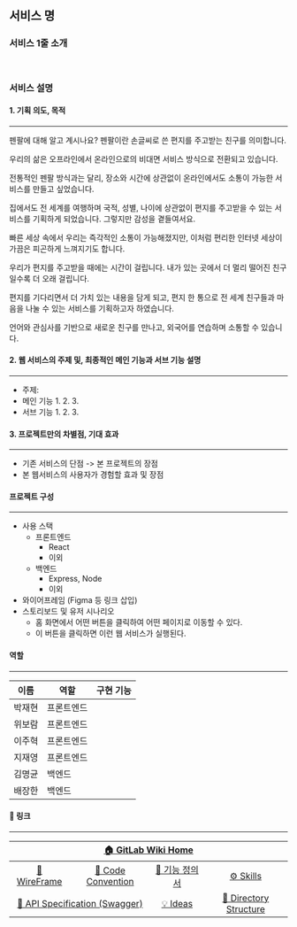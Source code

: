 ## **서비스 명**

### **서비스 1줄 소개**

<br>

### **서비스 설명**

#### 1. 기획 의도, 목적
---

펜팔에 대해 알고 계시나요? 펜팔이란 손글씨로 쓴 편지를 주고받는 친구를 의미합니다. 

우리의 삶은 오프라인에서 온라인으로의 비대면 서비스 방식으로 전환되고 있습니다. 

전통적인 펜팔 방식과는 달리, 장소와 시간에 상관없이 온라인에서도 소통이 가능한 서비스를 만들고 싶었습니다. 

집에서도 전 세계를 여행하며 국적, 성별, 나이에 상관없이 편지를 주고받을 수 있는 서비스를 기획하게 되었습니다. 그렇지만 감성을 곁들여서요. 

빠른 세상 속에서 우리는 즉각적인 소통이 가능해졌지만, 이처럼 편리한 인터넷 세상이 가끔은 피곤하게 느껴지기도 합니다. 

우리가 편지를 주고받을 때에는 시간이 걸립니다. 내가 있는 곳에서 더 멀리 떨어진 친구일수록 더 오래 걸립니다. 

편지를 기다리면서 더 가치 있는 내용을 담게 되고, 편지 한 통으로 전 세계 친구들과 마음을 나눌 수 있는 서비스를 기획하고자 하였습니다. 

언어와 관심사를 기반으로 새로운 친구를 만나고, 외국어를 연습하며 소통할 수 있습니다.

#### 2. 웹 서비스의 주제 및, 최종적인 메인 기능과 서브 기능 설명
---

- 주제:
- 메인 기능
  1.
  2.
  3.
- 서브 기능
  1.
  2.
  3.

#### 3. 프로젝트만의 차별점, 기대 효과
---

- 기존 서비스의 단점 -> 본 프로젝트의 장점
- 본 웹서비스의 사용자가 경험할 효과 및 장점

#### 프로젝트 구성
---

- 사용 스택
  - 프론트엔드
    - React
    - 이외
  - 백엔드
    - Express, Node
    - 이외
- 와이어프레임 (Figma 등 링크 삽입)
- 스토리보드 및 유저 시나리오
  - 홈 화면에서 어떤 버튼을 클릭하여 어떤 페이지로 이동할 수 있다.
  - 이 버튼을 클릭하면 이런 웹 서비스가 실행된다.

#### 역할
---

| 이름   | 역할       | 구현 기능 |
| ------ | ---------- | --------- |
| 박재현 | 프론트엔드 |           |
| 위보람 | 프론트엔드 |           |
| 이주혁 | 프론트엔드 |           |
| 지재영 | 프론트엔드 |           |
| 김명균 | 백엔드     |           |
| 배장한 | 백엔드     |           |

#### 🔗 링크
---
<table align="center">
<thead>
  <tr>
    <th colspan=5>
      <a href="https://kdt-gitlab.elice.io/sw_track/class_02_seoul/web_project_2/team13/project13">🏠 GitLab Wiki Home</a>
    </th>
  </tr>
</thead>
<tbody>
  <tr>
    <td align="center">
      <a href="https://www.figma.com/file/x6VNP5t97mEBBGZtwBxNiB/%EC%B5%9C%EA%B0%9513%ED%8C%80?node-id=367%3A232">🎨 WireFrame</a>
    </td>
    <td align="center">
      <a href="">📕 Code Convention</a>
    </td>
    <td align="center">
      <a href="https://www.notion.so/new-edf193249ece4a6db3701b2b99fa1fc9">💾 기능 정의서</a>
    </td>
    <td align="center">
      <a href="">⚙ Skills</a>
    </td>
  </tr>
    <tr>
    <td align="center" colspan=2>
      <a href="https://team13-swagger.herokuapp.com/">🔑 API Specification (Swagger)</a>
    </td>
    <td align="center">
      <a href="">💡 Ideas</a>
    </td>
    <td align="center" colspan=2>
      <a href="">📂 Directory Structure</a>
    </td>
  </tr>
</tbody>
<table>